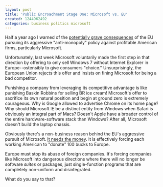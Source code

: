 ```yaml
---
layout: post
title: 'Public Encroachment Stage One: Microsoft vs. EU'
created: 1244962492
categories: business politics microsoft
---
```

Half a year ago I warned of the <a href="http://dailycow.org/node/444">potentially grave consequences</a> of the EU pursuing its aggressive "anti-monopoly" policy against profitable American firms, particularly Microsoft.

Unfortunately, last week Microsoft voluntarily made the first step in that direction by offering to only sell Windows 7 without Internet Explorer in Europe--ostensibly to give consumers "choice." Unsurprisingly, the European Union rejects this offer and insists on fining Microsoft for being a bad competitor.

Punishing a company from leveraging its competitive advantage is like punishing Baskin Robbins for selling BR ice cream! Microsoft's offer to sacrifice its own natural position and begin at ground zero is extremely courageous. Why is Google allowed to advertise Chrome on its home page? Why should Microsoft IE be a distinct entity from Windows when Safari is obviously an integral part of Macs? Doesn't Apple have a broader control of the entire hardware-software stack than Windows? After all, Microsoft doesn't build the laptop chassis.

Obviously there's a non-business reason behind the EU's aggressive pursuit of Microsoft. <a href="http://dailycow.org/node/512">It needs the money</a>. It is effectively forcing each working American to "donate" 100 bucks to Europe.

Europe must stop its abuse of foreign companies. It's forcing companies like Microsoft into dangerous directions where there will no longer be software <em>suites</em> or packages, just single-function programs that are completely non-uniform and disintegrated. 

What do you say to that?
